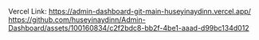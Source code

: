 
Vercel Link: https://admin-dashboard-git-main-huseyinaydinn.vercel.app/
https://github.com/huseyinaydinn/Admin-Dashboard/assets/100160834/c2f2bdc8-bb2f-4be1-aaad-d99bc134d012
